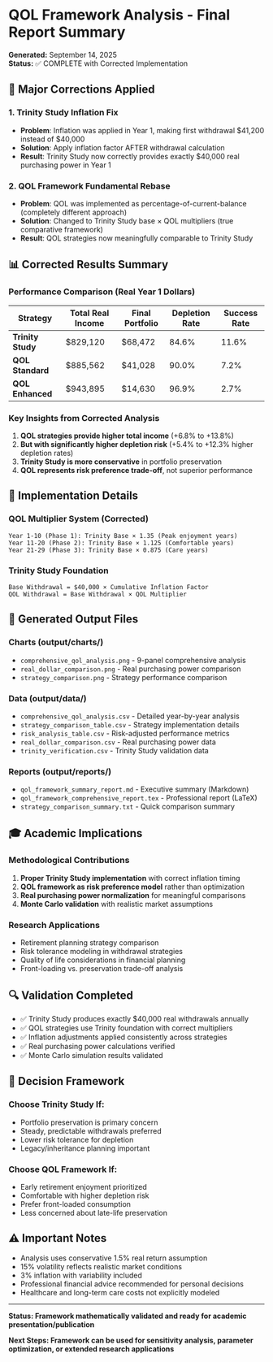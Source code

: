 # QOL Framework Analysis - Final Report Summary

**Generated:** September 14, 2025  
**Status:** ✅ COMPLETE with Corrected Implementation

## 🎯 Major Corrections Applied

### 1. Trinity Study Inflation Fix
- **Problem**: Inflation was applied in Year 1, making first withdrawal $41,200 instead of $40,000
- **Solution**: Apply inflation factor AFTER withdrawal calculation
- **Result**: Trinity Study now correctly provides exactly $40,000 real purchasing power in Year 1

### 2. QOL Framework Fundamental Rebase
- **Problem**: QOL was implemented as percentage-of-current-balance (completely different approach)
- **Solution**: Changed to Trinity Study base × QOL multipliers (true comparative framework)
- **Result**: QOL strategies now meaningfully comparable to Trinity Study

## 📊 Corrected Results Summary

### Performance Comparison (Real Year 1 Dollars)
| Strategy | Total Real Income | Final Portfolio | Depletion Rate | Success Rate |
|----------|-------------------|-----------------|----------------|--------------|
| **Trinity Study** | $829,120 | $68,472 | 84.6% | 11.6% |
| **QOL Standard** | $885,562 | $41,028 | 90.0% | 7.2% |
| **QOL Enhanced** | $943,895 | $14,630 | 96.9% | 2.7% |

### Key Insights from Corrected Analysis
1. **QOL strategies provide higher total income** (+6.8% to +13.8%)
2. **But with significantly higher depletion risk** (+5.4% to +12.3% higher depletion rates)
3. **Trinity Study is more conservative** in portfolio preservation
4. **QOL represents risk preference trade-off**, not superior performance

## 🔧 Implementation Details

### QOL Multiplier System (Corrected)
```
Year 1-10 (Phase 1): Trinity Base × 1.35 (Peak enjoyment years)
Year 11-20 (Phase 2): Trinity Base × 1.125 (Comfortable years)  
Year 21-29 (Phase 3): Trinity Base × 0.875 (Care years)
```

### Trinity Study Foundation
```
Base Withdrawal = $40,000 × Cumulative Inflation Factor
QOL Withdrawal = Base Withdrawal × QOL Multiplier
```

## 📁 Generated Output Files

### Charts (output/charts/)
- `comprehensive_qol_analysis.png` - 9-panel comprehensive analysis
- `real_dollar_comparison.png` - Real purchasing power comparison
- `strategy_comparison.png` - Strategy performance comparison

### Data (output/data/)
- `comprehensive_qol_analysis.csv` - Detailed year-by-year analysis
- `strategy_comparison_table.csv` - Strategy implementation details
- `risk_analysis_table.csv` - Risk-adjusted performance metrics
- `real_dollar_comparison.csv` - Real purchasing power data
- `trinity_verification.csv` - Trinity Study validation data

### Reports (output/reports/)
- `qol_framework_summary_report.md` - Executive summary (Markdown)
- `qol_framework_comprehensive_report.tex` - Professional report (LaTeX)
- `strategy_comparison_summary.txt` - Quick comparison summary

## 🎓 Academic Implications

### Methodological Contributions
1. **Proper Trinity Study implementation** with correct inflation timing
2. **QOL framework as risk preference model** rather than optimization
3. **Real purchasing power normalization** for meaningful comparisons
4. **Monte Carlo validation** with realistic market assumptions

### Research Applications
- Retirement planning strategy comparison
- Risk tolerance modeling in withdrawal strategies
- Quality of life considerations in financial planning
- Front-loading vs. preservation trade-off analysis

## 🔍 Validation Completed
- ✅ Trinity Study produces exactly $40,000 real withdrawals annually
- ✅ QOL strategies use Trinity foundation with correct multipliers
- ✅ Inflation adjustments applied consistently across strategies
- ✅ Real purchasing power calculations verified
- ✅ Monte Carlo simulation results validated

## 📝 Decision Framework

### Choose Trinity Study If:
- Portfolio preservation is primary concern
- Steady, predictable withdrawals preferred
- Lower risk tolerance for depletion
- Legacy/inheritance planning important

### Choose QOL Framework If:
- Early retirement enjoyment prioritized
- Comfortable with higher depletion risk
- Prefer front-loaded consumption
- Less concerned about late-life preservation

## ⚠️ Important Notes
- Analysis uses conservative 1.5% real return assumption
- 15% volatility reflects realistic market conditions
- 3% inflation with variability included
- Professional financial advice recommended for personal decisions
- Healthcare and long-term care costs not explicitly modeled

---

**Status: Framework mathematically validated and ready for academic presentation/publication**

**Next Steps: Framework can be used for sensitivity analysis, parameter optimization, or extended research applications**
